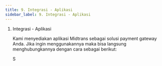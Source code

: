 ```yaml
---
title: 9. Integrasi - Aplikasi
sidebar_label: 9. Integrasi - Aplikasi
---
```

1. I﻿ntegrasi - Aplikasi

   K﻿ami menyediakan aplikasi Midtrans sebagai solusi payment gateway Anda. Jika ingin menggunakannya maka bisa langsung menghubungkannya dengan cara sebagai berikut:

   S